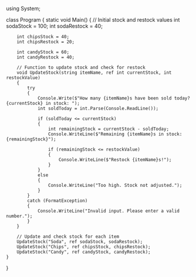 using System;

class Program
{
    static void Main()
    {
        // Initial stock and restock values
        int sodaStock = 100;
        int sodaRestock = 40;

        int chipsStock = 40;
        int chipsRestock = 20;

        int candyStock = 60;
        int candyRestock = 40;

        // Function to update stock and check for restock
        void UpdateStock(string itemName, ref int currentStock, int restockValue)
        {
            try
            {
                Console.Write($"How many {itemName}s have been sold today? {currentStock} in stock: ");
                int soldToday = int.Parse(Console.ReadLine());

                if (soldToday <= currentStock)
                {
                    int remainingStock = currentStock - soldToday;
                    Console.WriteLine($"Remaining {itemName}s in stock: {remainingStock}");

                    if (remainingStock <= restockValue)
                    {
                        Console.WriteLine($"Restock {itemName}s!");
                    }
                }
                else
                {
                    Console.WriteLine("Too high. Stock not adjusted.");
                }
            }
            catch (FormatException)
            {
                Console.WriteLine("Invalid input. Please enter a valid number.");
            }
        }

        // Update and check stock for each item
        UpdateStock("Soda", ref sodaStock, sodaRestock);
        UpdateStock("Chips", ref chipsStock, chipsRestock);
        UpdateStock("Candy", ref candyStock, candyRestock);
    }
}
